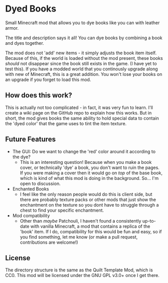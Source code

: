 # Dyed Books
Small Minecraft mod that allows you to dye books like you can with leather armor.

The title and description says it all! You can dye books by combining a book and dyes together.

The mod does not 'add' new items - it simply adjusts the book item itself. Because of this, if the world is loaded without the mod present, these books *should* not disappear since the book still exists in the game. (I have yet to test this). If you have a modded world that you continously upgrade along with new of Minecraft, this is a great addition. You won't lose your books on an upgrade if you forget to load this mod.

## How does this work?
This is actually not too complicated - in fact, it was very fun to learn. I'll create a wiki page on the GitHub repo to explain how this works. But in short, the mod gives books the same ability to hold special data to contain the 'dyed color' that the game uses to tint the item texture.

## Future Features
- The GUI: Do we want to change the 'red' color around it according to the dye?
    - This is an interesting question! Because when you make a book cover, or technically 'dye' a book, you don't want to ruin the pages. If you were making a cover then it would go on *top* of the base book, which is kind of what this mod is doing in the background. So... I'm open to discussion.
- Enchanted Books
    - I feel like the only reason people would do this is client side, but there are probably texture packs or other mods that just show the enchantment on the texture so you dont have to struggle through a chest to find your specific enchantment. 
- Mod compatibility
    - Other than *maybe* Patchouli, I haven't found a consistently up-to-date with vanilla Minecraft, a mod that contains a replica of the 'book' item. If I do, compatibility for this would be fun and easy, so if you find something, let me know (or make a pull request, contributions are welcome!)

## License
The directory structure is the same as the Quilt Template Mod, which is CC0. This mod will be licensed under the GNU GPL v3.0+ once I get there.
